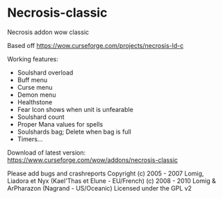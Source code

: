 # Necrosis-classic
Necrosis addon wow classic

Based off https://wow.curseforge.com/projects/necrosis-ld-c 

Working features:
- Soulshard overload
- Buff menu
- Curse menu
- Demon menu
- Healthstone 
- Fear Icon shows when unit is unfearable
- Soulshard count
- Proper Mana values for spells
- Soulshards bag; Delete when bag is full 
- Timers... 

Download of latest version: https://www.curseforge.com/wow/addons/necrosis-classic

Please add bugs and crashreports
Copyright
(c) 2005 - 2007 Lomig, Liadora et Nyx (Kael'Thas et Elune - EU/French)
(c) 2008 - 2010 Lomig & ArPharazon (Nagrand - US/Oceanic)
Licensed under the GPL v2
